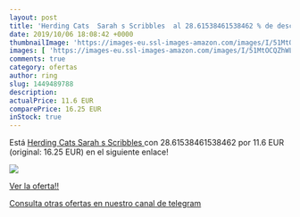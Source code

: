 ```yaml
---
layout: post
title: 'Herding Cats  Sarah s Scribbles  al 28.61538461538462 % de descuento'
date: 2019/10/06 18:08:42 +0000
thumbnailImage: 'https://images-eu.ssl-images-amazon.com/images/I/51MtOCQZhWL._SL200_.jpg'
images: [ 'https://images-eu.ssl-images-amazon.com/images/I/51MtOCQZhWL._SL200_.jpg' ]
comments: true
category: ofertas
author: ring
slug: 1449489788
description:
actualPrice: 11.6 EUR
comparePrice: 16.25 EUR
inStock: true
---
```


Está [Herding Cats  Sarah s Scribbles ](https://www.amazon.com/dp/1449489788/?tag=redken08-20) con 28.61538461538462 por 11.6 EUR (original: 16.25 EUR) en el siguiente enlace!

[![](https://images-eu.ssl-images-amazon.com/images/I/51MtOCQZhWL._SL200_.jpg)](https://www.amazon.com/dp/1449489788/?tag=redken08-20)

[Ver la oferta!!](https://www.amazon.com/dp/1449489788/?tag=redken08-20)

[Consulta otras ofertas en nuestro canal de telegram](https://t.me/s/ofertas25)

